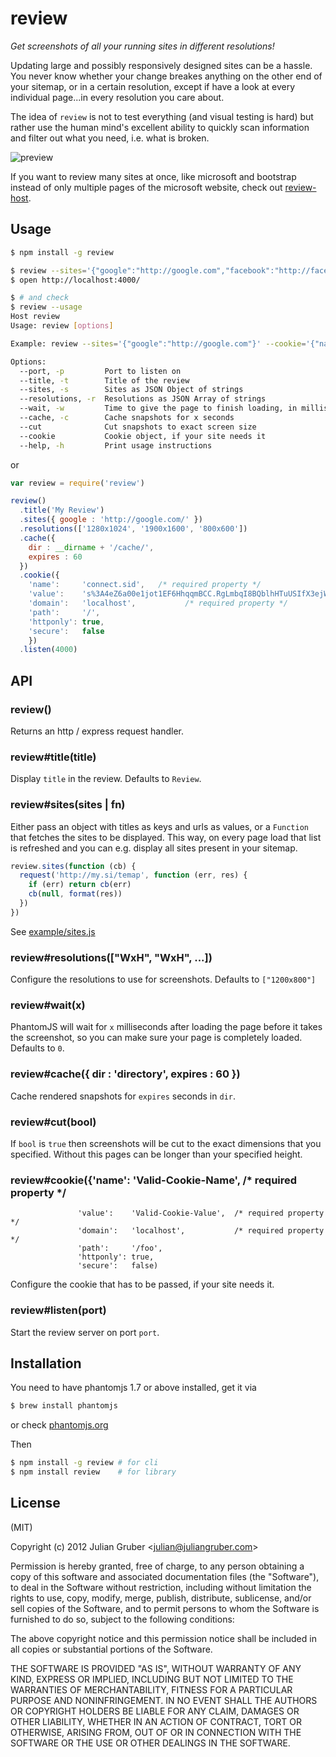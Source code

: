 # review

_Get screenshots of all your running sites in different resolutions!_

Updating large and possibly responsively designed sites can be a hassle. You never know whether your change breakes
anything on the other end of your sitemap, or in a certain resolution, except if have a look at every individual
page...in every resolution you care about.

The idea of `review` is not to test everything (and visual testing is hard) but rather use the human mind's excellent
ability to quickly scan information and filter out what you need, i.e. what is broken.

![preview](http://f.cl.ly/items/433L3B2a42140B2c2r2M/screen.png)

If you want to review many sites at once, like microsoft and bootstrap instead of only multiple pages of the microsoft
website, check out [review-host](https://github.com/juliangruber/review-host).

## Usage

```bash
$ npm install -g review

$ review --sites='{"google":"http://google.com","facebook":"http://facebook.com"}'
$ open http://localhost:4000/

$ # and check
$ review --usage
Host review
Usage: review [options]

Example: review --sites='{"google":"http://google.com"}' --cookie='{"name":"SID","value":"s%3AOjB","domain":"google.com"}' --wait 5000 --resolutions='["1920x1280","1200x800"]'

Options:
  --port, -p         Port to listen on                                         [default: 4000]
  --title, -t        Title of the review                                       [default: "Review"]
  --sites, -s        Sites as JSON Object of strings                           [required]
  --resolutions, -r  Resolutions as JSON Array of strings                      [default: "[\"1200x800\"]"]
  --wait, -w         Time to give the page to finish loading, in milliseconds  [default: 0]
  --cache, -c        Cache snapshots for x seconds                             [default: false]
  --cut              Cut snapshots to exact screen size                        [default: false]
  --cookie           Cookie object, if your site needs it                      [default: null]
  --help, -h         Print usage instructions

```

or

```js
var review = require('review')

review()
  .title('My Review')
  .sites({ google : 'http://google.com/' })
  .resolutions(['1280x1024', '1900x1600', '800x600'])
  .cache({
    dir : __dirname + '/cache/',
    expires : 60
  })
  .cookie({
    'name':     'connect.sid',   /* required property */
    'value':    's%3A4eZ6a00e1jot1EF6HhqqmBCC.RgLmbqI8BQblhHTuUSIfX3ejWexW1x7rGEGcVOgMY%2BU',  /* required property */
    'domain':   'localhost',           /* required property */
    'path':     '/',
    'httponly': true,
    'secure':   false
    })
  .listen(4000)
```

## API

### review()

Returns an http / express request handler.

### review#title(title)

Display `title` in the review. Defaults to `Review`.

### review#sites(sites | fn)

Either pass an object with titles as keys and urls as values, or a `Function` that fetches the sites to be displayed. This way, on every page load that list is refreshed and you can e.g. display all sites present in your sitemap.

```js
review.sites(function (cb) {
  request('http://my.si/temap', function (err, res) {
    if (err) return cb(err)
    cb(null, format(res))
  })
})
```

See [example/sites.js](https://github.com/juliangruber/review/blob/master/example/sites.js)

### review#resolutions(["WxH", "WxH", ...])

Configure the resolutions to use for screenshots. Defaults to `["1200x800"]`

### review#wait(x)

PhantomJS will wait for `x` milliseconds after loading the page before it takes the screenshot, so you can make sure your page is completely loaded. Defaults to `0`.

### review#cache({ dir : 'directory', expires : 60 })

Cache rendered snapshots for `expires` seconds in `dir`.

### review#cut(bool)

If `bool` is `true` then screenshots will be cut to the exact dimensions that you specified. Without this pages can be longer than your specified height.

### review#cookie({'name':     'Valid-Cookie-Name',   /* required property */
                   'value':    'Valid-Cookie-Value',  /* required property */
                   'domain':   'localhost',           /* required property */
                   'path':     '/foo',
                   'httponly': true,
                   'secure':   false)

Configure the cookie that has to be passed, if your site needs it.

### review#listen(port)

Start the review server on port `port`.

## Installation

You need to have phantomjs 1.7 or above installed, get it via

```bash
$ brew install phantomjs
```

or check [phantomjs.org](http://phantomjs.org/)

Then

```bash
$ npm install -g review # for cli
$ npm install review    # for library
```

## License

(MIT)

Copyright (c) 2012 Julian Gruber &lt;julian@juliangruber.com&gt;

Permission is hereby granted, free of charge, to any person obtaining a copy of this software and associated documentation files (the "Software"), to deal in the Software without restriction, including without limitation the rights to use, copy, modify, merge, publish, distribute, sublicense, and/or sell copies of the Software, and to permit persons to whom the Software is furnished to do so, subject to the following conditions:

The above copyright notice and this permission notice shall be included in all copies or substantial portions of the Software.

THE SOFTWARE IS PROVIDED "AS IS", WITHOUT WARRANTY OF ANY KIND, EXPRESS OR IMPLIED, INCLUDING BUT NOT LIMITED TO THE WARRANTIES OF MERCHANTABILITY, FITNESS FOR A PARTICULAR PURPOSE AND NONINFRINGEMENT. IN NO EVENT SHALL THE AUTHORS OR COPYRIGHT HOLDERS BE LIABLE FOR ANY CLAIM, DAMAGES OR OTHER LIABILITY, WHETHER IN AN ACTION OF CONTRACT, TORT OR OTHERWISE, ARISING FROM, OUT OF OR IN CONNECTION WITH THE SOFTWARE OR THE USE OR OTHER DEALINGS IN THE SOFTWARE.
